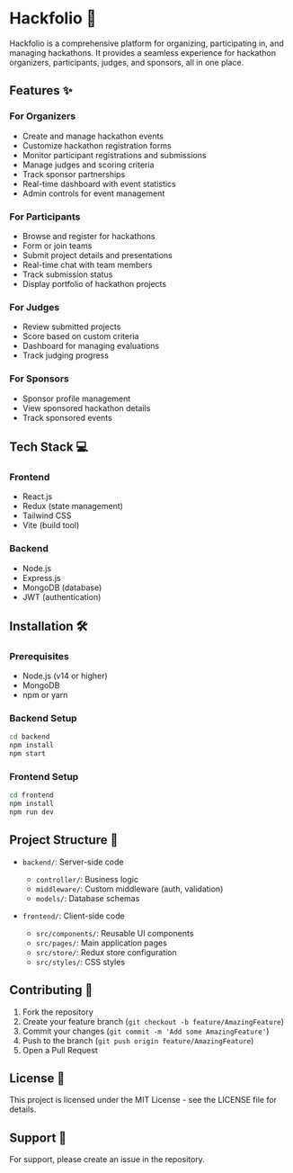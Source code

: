 # Hackfolio 🚀

Hackfolio is a comprehensive platform for organizing, participating in, and managing hackathons. It provides a seamless experience for hackathon organizers, participants, judges, and sponsors, all in one place.

## Features ✨

### For Organizers
- Create and manage hackathon events
- Customize hackathon registration forms
- Monitor participant registrations and submissions
- Manage judges and scoring criteria
- Track sponsor partnerships
- Real-time dashboard with event statistics
- Admin controls for event management

### For Participants
- Browse and register for hackathons
- Form or join teams
- Submit project details and presentations
- Real-time chat with team members
- Track submission status
- Display portfolio of hackathon projects

### For Judges
- Review submitted projects
- Score based on custom criteria
- Dashboard for managing evaluations
- Track judging progress

### For Sponsors
- Sponsor profile management
- View sponsored hackathon details
- Track sponsored events

## Tech Stack 💻

### Frontend
- React.js
- Redux (state management)
- Tailwind CSS
- Vite (build tool)

### Backend
- Node.js
- Express.js
- MongoDB (database)
- JWT (authentication)

## Installation 🛠️

### Prerequisites
- Node.js (v14 or higher)
- MongoDB
- npm or yarn

### Backend Setup
```bash
cd backend
npm install
npm start
```

### Frontend Setup
```bash
cd frontend
npm install
npm run dev
```

## Project Structure 📁

- `backend/`: Server-side code
  - `controller/`: Business logic
  - `middleware/`: Custom middleware (auth, validation)
  - `models/`: Database schemas
  
- `frontend/`: Client-side code
  - `src/components/`: Reusable UI components
  - `src/pages/`: Main application pages
  - `src/store/`: Redux store configuration
  - `src/styles/`: CSS styles

## Contributing 🤝

1. Fork the repository
2. Create your feature branch (`git checkout -b feature/AmazingFeature`)
3. Commit your changes (`git commit -m 'Add some AmazingFeature'`)
4. Push to the branch (`git push origin feature/AmazingFeature`)
5. Open a Pull Request

## License 📝

This project is licensed under the MIT License - see the LICENSE file for details.

## Support 📧

For support, please create an issue in the repository.
